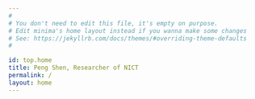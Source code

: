 ```yaml
---
#
# You don't need to edit this file, it's empty on purpose.
# Edit minima's home layout instead if you wanna make some changes
# See: https://jekyllrb.com/docs/themes/#overriding-theme-defaults
#

id: top.home
title: Peng Shen, Researcher of NICT
permalink: /
layout: home
---
```

